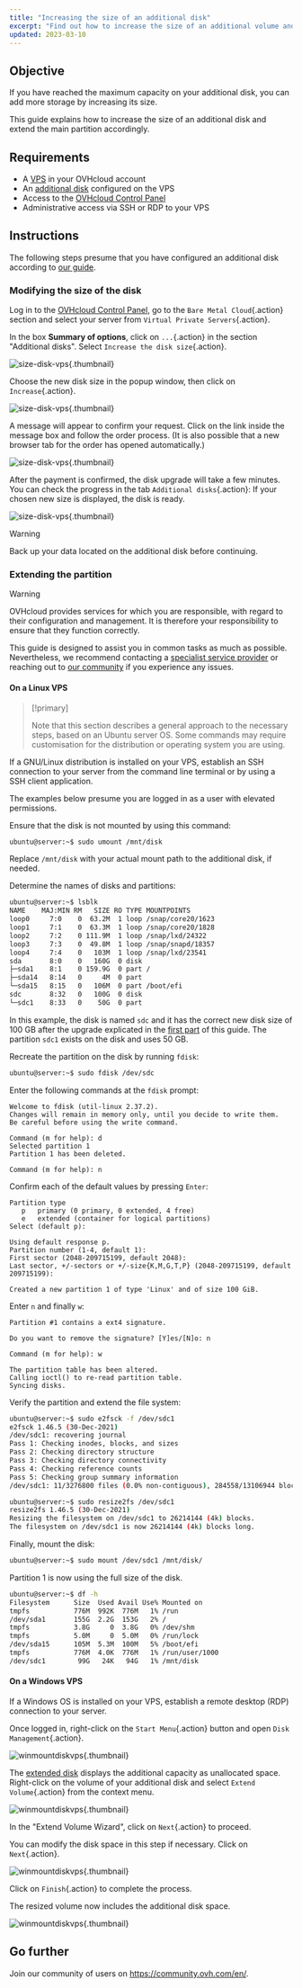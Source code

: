 ```yaml
---
title: "Increasing the size of an additional disk"
excerpt: "Find out how to increase the size of an additional volume and enlarge its main partition"
updated: 2023-03-10
---
```


## Objective

If you have reached the maximum capacity on your additional disk, you can add more storage by increasing its size.

This guide explains how to increase the size of an additional disk and extend the main partition accordingly.

## Requirements

- A [VPS](https://www.ovhcloud.com/en-ie/vps/) in your OVHcloud account
- An [additional disk](/pages/bare_metal_cloud/virtual_private_servers/config_additional_disk) configured on the VPS
- Access to the [OVHcloud Control Panel](https://www.ovh.com/auth/?action=gotomanager&from=https://www.ovh.ie/&ovhSubsidiary=ie)
- Administrative access via SSH or RDP to your VPS

## Instructions

The following steps presume that you have configured an additional disk according to [our guide](/pages/bare_metal_cloud/virtual_private_servers/config_additional_disk).

### Modifying the size of the disk <a name="extend"></a>

Log in to the [OVHcloud Control Panel](https://www.ovh.com/auth/?action=gotomanager&from=https://www.ovh.ie/&ovhSubsidiary=ie), go to the `Bare Metal Cloud`{.action} section and select your server from `Virtual Private Servers`{.action}.

In the box **Summary of options**, click on `...`{.action} in the section "Additional disks". Select `Increase the disk size`{.action}.

![size-disk-vps](images/increase_disk_vps01.png){.thumbnail}

Choose the new disk size in the popup window, then click on `Increase`{.action}.

![size-disk-vps](images/increase_disk_vps02.png){.thumbnail}

A message will appear to confirm your request. Click on the link inside the message box and follow the order process. (It is also possible that a new browser tab for the order has opened automatically.)

![size-disk-vps](images/increase_disk_vps03.png){.thumbnail}

After the payment is confirmed, the disk upgrade will take a few minutes. You can check the progress in the tab `Additional disks`{.action}: If your chosen new size is displayed, the disk is ready.

![size-disk-vps](images/increase_disk_vps04.png){.thumbnail}

> [!warning]
>
> Back up your data located on the additional disk before continuing.
>

### Extending the partition

> [!warning]
> OVHcloud provides services for which you are responsible, with regard to their configuration and management. It is therefore your responsibility to ensure that they function correctly.
>
> This guide is designed to assist you in common tasks as much as possible. Nevertheless, we recommend contacting a [specialist service provider](https://partner.ovhcloud.com/en-gb/directory/) or reaching out to [our community](https://community.ovh.com/en/) if you experience any issues.
>

#### On a Linux VPS

> [!primary]
>
> Note that this section describes a general approach to the necessary steps, based on an Ubuntu server OS. Some commands may require customisation for the distribution or operating system you are using.
>

If a GNU/Linux distribution is installed on your VPS, establish an SSH connection to your server from the command line terminal or by using a SSH client application.

The examples below presume you are logged in as a user with elevated permissions.

Ensure that the disk is not mounted by using this command:

```bash
ubuntu@server:~$ sudo umount /mnt/disk
```

Replace `/mnt/disk` with your actual mount path to the additional disk, if needed.

Determine the names of disks and partitions:

```bash
ubuntu@server:~$ lsblk
NAME    MAJ:MIN RM   SIZE RO TYPE MOUNTPOINTS
loop0     7:0    0  63.2M  1 loop /snap/core20/1623
loop1     7:1    0  63.3M  1 loop /snap/core20/1828
loop2     7:2    0 111.9M  1 loop /snap/lxd/24322
loop3     7:3    0  49.8M  1 loop /snap/snapd/18357
loop4     7:4    0   103M  1 loop /snap/lxd/23541
sda       8:0    0   160G  0 disk
├─sda1    8:1    0 159.9G  0 part /
├─sda14   8:14   0     4M  0 part
└─sda15   8:15   0   106M  0 part /boot/efi
sdc       8:32   0   100G  0 disk
└─sdc1    8:33   0    50G  0 part 
```

In this example, the disk is named `sdc` and it has the correct new disk size of 100 GB after the upgrade explicated in the [first part](#extend) of this guide. The partition `sdc1` exists on the disk and uses 50 GB.

Recreate the partition on the disk by running `fdisk`:

```bash
ubuntu@server:~$ sudo fdisk /dev/sdc
```

Enter the following commands at the `fdisk` prompt:

```console
Welcome to fdisk (util-linux 2.37.2).
Changes will remain in memory only, until you decide to write them.
Be careful before using the write command.

Command (m for help): d
Selected partition 1
Partition 1 has been deleted.

Command (m for help): n
```

Confirm each of the default values by pressing `Enter`:

```console
Partition type
   p   primary (0 primary, 0 extended, 4 free)
   e   extended (container for logical partitions)
Select (default p):

Using default response p.
Partition number (1-4, default 1):
First sector (2048-209715199, default 2048):
Last sector, +/-sectors or +/-size{K,M,G,T,P} (2048-209715199, default 209715199):

Created a new partition 1 of type 'Linux' and of size 100 GiB.
```

Enter `n` and finally `w`:

```console
Partition #1 contains a ext4 signature.

Do you want to remove the signature? [Y]es/[N]o: n

Command (m for help): w

The partition table has been altered.
Calling ioctl() to re-read partition table.
Syncing disks.
```

Verify the partition and extend the file system:

```bash
ubuntu@server:~$ sudo e2fsck -f /dev/sdc1
e2fsck 1.46.5 (30-Dec-2021)
/dev/sdc1: recovering journal
Pass 1: Checking inodes, blocks, and sizes
Pass 2: Checking directory structure
Pass 3: Checking directory connectivity
Pass 4: Checking reference counts
Pass 5: Checking group summary information
/dev/sdc1: 11/3276800 files (0.0% non-contiguous), 284558/13106944 blocks
```
```bash
ubuntu@server:~$ sudo resize2fs /dev/sdc1
resize2fs 1.46.5 (30-Dec-2021)
Resizing the filesystem on /dev/sdc1 to 26214144 (4k) blocks.
The filesystem on /dev/sdc1 is now 26214144 (4k) blocks long.
```

Finally, mount the disk:

```bash
ubuntu@server:~$ sudo mount /dev/sdc1 /mnt/disk/
```

Partition 1 is now using the full size of the disk.

```bash
ubuntu@server:~$ df -h
Filesystem      Size  Used Avail Use% Mounted on
tmpfs           776M  992K  776M   1% /run
/dev/sda1       155G  2.2G  153G   2% /
tmpfs           3.8G     0  3.8G   0% /dev/shm
tmpfs           5.0M     0  5.0M   0% /run/lock
/dev/sda15      105M  5.3M  100M   5% /boot/efi
tmpfs           776M  4.0K  776M   1% /run/user/1000
/dev/sdc1        99G   24K   94G   1% /mnt/disk
```

#### On a Windows VPS

If a Windows OS is installed on your VPS, establish a remote desktop (RDP) connection to your server.

Once logged in, right-click on the `Start Menu`{.action} button and open `Disk Management`{.action}.

![winmountdiskvps](images/increase_disk_vps05.png){.thumbnail}

The [extended disk](#extend) displays the additional capacity as unallocated space. Right-click on the volume of your additional disk and select `Extend Volume`{.action} from the context menu.

![winmountdiskvps](images/increase_disk_vps06.png){.thumbnail}

In the "Extend Volume Wizard", click on `Next`{.action} to proceed.

You can modify the disk space in this step if necessary. Click on `Next`{.action}.

![winmountdiskvps](images/increase_disk_vps07.png){.thumbnail}

Click on `Finish`{.action} to complete the process.

The resized volume now includes the additional disk space.

![winmountdiskvps](images/increase_disk_vps08.png){.thumbnail}

## Go further

Join our community of users on <https://community.ovh.com/en/>.